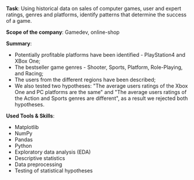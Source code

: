 **Task**: Using historical data on sales of computer games, user and expert ratings, genres and platforms, identify patterns that determine the success of a game.

**Scope of the company**: Gamedev, online-shop

**Summary**: 
- Potentially profitable platforms have been identified - PlayStation4 and XBox One;
- The bestseller game genres - Shooter, Sports, Platform, Role-Playing, and Racing;
- The users from the different regions have been described;
- We also tested two hypotheses: "The average users ratings of the Xbox One and PC platforms are the same" and "The average users ratings of the Action and Sports genres are different", as a result we rejected both hypotheses.

**Used Tools & Skills**:
- Matplotlib
- NumPy
- Pandas
- Python
- Exploratory data analysis (EDA)
- Descriptive statistics
- Data preprocessing
- Testing of statistical hypotheses
